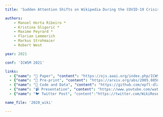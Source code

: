 ```yaml
---
title: 'Sudden Attention Shifts on Wikipedia During the COVID-19 Crisis'

authors:
    - Manoel Horta Ribeiro *
    - Kristina Gligorić *
    - Maxime Peyrard *
    - Florian Lemmerich
    - Markus Strohmaier
    - Robert West

year: 2021

conf: 'ICWSM 2021'

links:
  - {"name": "📜 Paper", "content": "https://ojs.aaai.org/index.php/ICWSM/article/view/18054/17857"}
  - {"name": "📄 Pre-print", "content": "https://arxiv.org/abs/2005.08505"}
  - {"name": "🔗️ Code and Data", "content": "https://github.com/epfl-dlab/wiki_pageviews_covid"}
  - {"name": "📹 Presentation", "content": "https://www.youtube.com/watch?v=tiBnS7VMtx0"}
  - {"name": "🐦 Twitter Post", "content":"https://twitter.com/WikiResearch/status/1268819449165025280"}

name_file: '2020_wiki'

---
```

